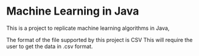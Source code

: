 # Machine Learning in Java

This is a project to replicate machine learning algorithms in Java,

The format of the file supported by this project is CSV 
This will require the user to get the data in .csv format.
